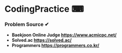 # **CodingPractice ⌨**
### **Problem Source ✔**
* **Baekjoon Online Judge <https://www.acmicpc.net/>**
* **Solved.ac <https://solved.ac/>**
* **Programmers <https://programmers.co.kr/>** 
